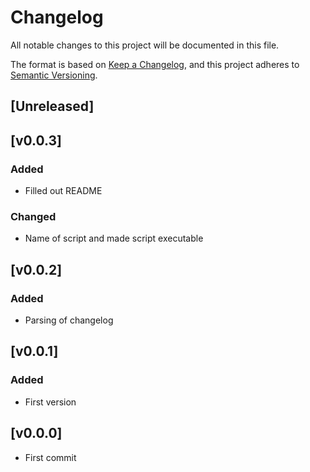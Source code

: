 # Changelog
All notable changes to this project will be documented in this file.

The format is based on [Keep a Changelog](https://keepachangelog.com/en/1.0.0/),
and this project adheres to [Semantic Versioning](https://semver.org/spec/v2.0.0.html).

## [Unreleased]

## [v0.0.3]
### Added
- Filled out README
### Changed
- Name of script and made script executable

## [v0.0.2]
### Added
- Parsing of changelog

## [v0.0.1]
### Added
- First version

## [v0.0.0]
- First commit
